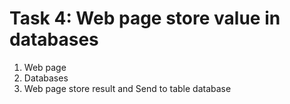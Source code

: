 <h1>
Task 4: Web page store value in databases
</h1>

<ol>
  <li>Web page</li>
  <li>Databases</li>
  <li>Web page store result and Send to table database</li>
</ol> 
